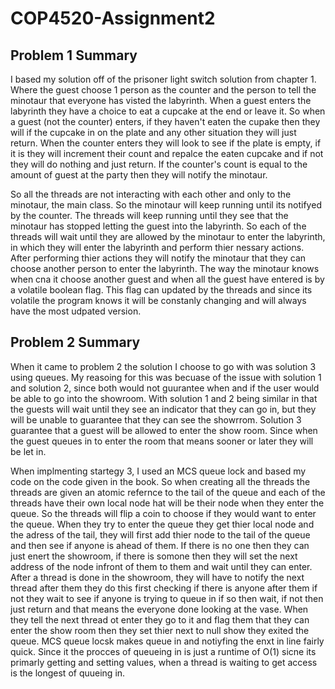 # COP4520-Assignment2

## Problem 1 Summary
I based my solution off of the prisoner light switch solution from chapter 1. Where the guest choose 1 person as the counter and the person to tell the minotaur that everyone has visted the labyrinth. When a guest enters the labyrinth they have a choice to eat a cupcake at the end or leave it. So when a guest (not the counter) enters, if they haven't eaten the cupake then they will if the cupcake in on the plate and any other situation they will just return. When the counter enters they will look to see if the plate is empty, if it is they will increment their count and repalce the eaten cupcake and if not they will do nothing and  just return. If the counter's count is equal to the amount of guest at the party then they will notify the minotaur.

So all the threads are not interacting with each other and only to the minotaur, the main class. So the minotaur will keep running until its notifyed by the counter. The threads will keep running until they see that the minotaur has stopped letting the guest into the labyrinth. So each of the threads will wait until they are allowed by the minotaur to enter the labyrinth, in which they will enter the labyrinth and perform thier nessary actions. After performing thier actions they will notify the minotaur that they can choose another person to enter the labyrinth. The way the minotaur knows when cna it choose another guest and when all the guest have entered is by a volatile boolean flag. This flag can updated by the threads and since its volatile the program knows it will be constanly changing and will always have the most udpated  version.

## Problem 2 Summary
When it came to problem 2 the solution I choose to go with was solution 3 using queues. My reasoing for this was becuase of the issue with solution 1 and solution 2, since both would not guurantee when and if the user would be able to go into the showroom. With solution 1 and 2 being similar in that the guests will wait until they see an indicator that they can go in, but they will be unable to guarantee that they can see the showrrom. Solution 3 guarantee that a guest will be allowed to enter the show room. Since when the guest queues in to enter the room that means sooner or later they will be let in. 

When implmenting startegy 3, I used an MCS queue lock and based my code on the code given in the book. So when creating all the threads the threads are given an atomic refernce to the tail of the queue and each of the threads have their own local node hat will be their node when they enter the queue. So the threads will flip a coin to choose if they would want to enter the queue. When they try to enter the queue they get thier local node and the adress of the tail, they will first add thier node to the tail of the queue and then see if anyone is ahead of them. If there is no one then they can just enert the showroom, if there is somone then they will set the next address of the node infront of them to them and wait until they can enter. After a thread is done in the showroom, they will have to notify the next thread after them they do this first checking if there is anyone after them if not they wait to see if anyone is trying to queue in if so then wait, if not then just return and that means the everyone done looking at the vase. When they tell the next thread ot enter they go to it and flag them that they can enter the show room then they set thier next to null show they exited the queue. MCS queue locsk makes queue in and notiyfing the enxt in line fairly quick. Since it the procces of queueing in is just a runtime of O(1) sicne its primarly getting and setting values, when a thread is waiting to get access is the longest of quueing in.
